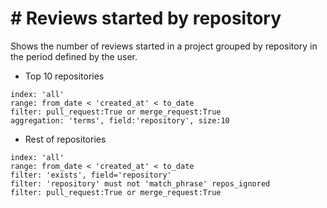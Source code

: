 # \# Reviews started by repository

Shows the number of reviews started in a project grouped by repository in the period defined by the user.

* Top 10 repositories
```
index: 'all'
range: from_date < 'created_at' < to_date
filter: pull_request:True or merge_request:True
aggregation: 'terms', field:'repository', size:10
```

* Rest of repositories
```
index: 'all'
range: from_date < 'created_at' < to_date
filter: 'exists', field='repository'
filter: 'repository' must not 'match_phrase' repos_ignored
filter: pull_request:True or merge_request:True
```
